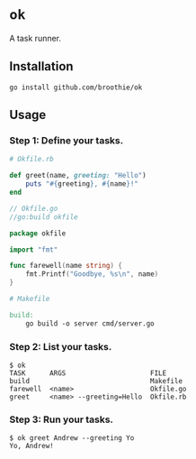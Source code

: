 # `ok`

A task runner.

## Installation

```
go install github.com/broothie/ok
```

## Usage

### Step 1: Define your tasks.

```ruby
# Okfile.rb

def greet(name, greeting: "Hello")
    puts "#{greeting}, #{name}!"
end
```

```go
// Okfile.go
//go:build okfile

package okfile

import "fmt"

func farewell(name string) {
	fmt.Printf("Goodbye, %s\n", name)
}
```

```makefile
# Makefile

build:
    go build -o server cmd/server.go
```

### Step 2: List your tasks.

```
$ ok
TASK      ARGS                     FILE
build                              Makefile
farewell  <name>                   Okfile.go
greet     <name> --greeting=Hello  Okfile.rb
```

### Step 3: Run your tasks.

```
$ ok greet Andrew --greeting Yo
Yo, Andrew!
```
